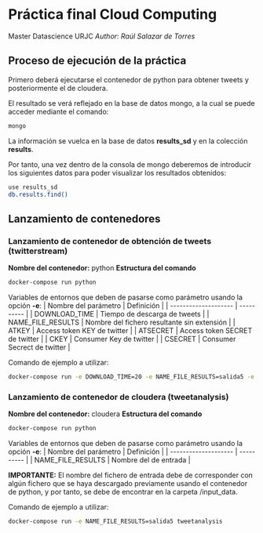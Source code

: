 # Práctica final Cloud Computing
Master Datascience URJC
*Author: Raúl Salazar de Torres*

## Proceso de ejecución de la práctica
Primero deberá ejecutarse el contenedor de python para obtener tweets y posteriormente el de cloudera.

El resultado se verá reflejado en la base de datos mongo, a la cual se puede acceder mediante el comando:
```sh
mongo
```

La información se vuelca en la base de datos **results_sd** y en la colección **results**.

Por tanto, una vez dentro de la consola de mongo deberemos de introducir los siguientes datos para poder visualizar los resultados obtenidos:
```sh
use results_sd
db.results.find()
```

## Lanzamiento de contenedores
### Lanzamiento de contenedor de obtención de tweets (twitterstream)
**Nombre del contenedor:** python
**Estructura del comando**
```sh
docker-compose run python
```
Variables de entornos que deben de pasarse como parámetro usando la opción **-e**:
| Nombre del parámetro | Definición |
| -------------------- | ---------- |
| DOWNLOAD_TIME | Tiempo de descarga de tweets |
| NAME_FILE_RESULTS | Nombre del fichero resultante sin extensión |
| ATKEY | Access token KEY de twitter |
| ATSECRET | Access token SECRET de twitter |
| CKEY | Consumer Key de twitter |
| CSECRET | Consumer Secrect de twitter |


Comando de ejemplo a utilizar: 
```sh
docker-compose run -e DOWNLOAD_TIME=20 -e NAME_FILE_RESULTS=salida5 -e ATKEY=214926193-cC5yxpyNnsZklE8H3xZR6cxxoypebgR74uDUdlvy -e ATSECRET=ltz6SahDXs8vcpNsAVXkCeFmuzXz8slpr9AsiL59gOzTt -e CKEY=OqWdq8I3TPlLxylQzACwGL6EP -e CSECRET=HtqbagAZESpfwjTIcAg2ylIBMTrsAmHRxB3pPT854H12Ywbzjw twitterstream
```

### Lanzamiento de contenedor de cloudera (tweetanalysis)
**Nombre del contenedor:** cloudera
**Estructura del comando**
```sh
docker-compose run python
```
Variables de entornos que deben de pasarse como parámetro usando la opción **-e**:
| Nombre del parámetro | Definición |
| -------------------- | ---------- |
| NAME_FILE_RESULTS | Nombre del de entrada |


**IMPORTANTE:** El nombre del fichero de entrada debe de corresponder con algún fichero que se haya descargado previamente usando el contenedor de python, y por tanto, se debe de encontrar en la carpeta /input_data.

Comando de ejemplo a utilizar: 
```sh
docker-compose run -e NAME_FILE_RESULTS=salida5 tweetanalysis
```


